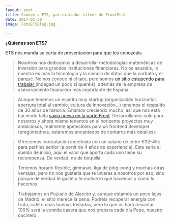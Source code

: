 ```yaml
---
layout: post
title: Conoce a ETS, patrocinador silver de FrontFest
date: 2017-01-30
image: FotoETSBlog.jpg

---
```


**¿Quienes son ETS?**

ETS nos manda su carta de presentación para que les conozcáis.

>Nosotros nos dedicamos a desarrollar metodologías matemáticas de inversión para grandes instituciones financieras. No os asustéis, lo nuestro es más la tecnología y la ciencia de datos que la corbata y el parqué. No nos conoce ni el tato, pero somos [un sitio estupendo para trabajar ](http://www.ets.es/OurHumans.aspx)(indagad un poco si queréis), además de la empresa de asesoramiento financiero más importante de España.

>Aunque tenemos un espíritu muy startup (organización horizontal, apertura total al cambio, cultura de innovación…) tenemos el respaldo de 30 años de historia. Estamos creciendo mucho, así que nos está haciendo falta [savia nueva en la parte Front](http://www.ets.es/joboffers.aspx). Desarrollamos solo para nosotros y ahora mismo tenemos en el horizonte proyectos muy ambiciosos, realmente apetecibles para un frontend developer (preguntadnos, estaremos encantados de contaros más detalles).

>Ofrecemos contratación indefinida con un salario de entre €32-45k para perfiles senior (a partir de 4 años de experiencia). Este sería el sueldo de inicio, aquí el valor que aporta cada uno tiene su recompensa. De verdad, no de boquilla.

>Tenemos horario flexible, gimnasio, liga de ping-pong y muchas otras ventajas, pero no nos gustaría que te unieras a nosotros por eso, sino porque de verdad te guste y te motive lo que hacemos y cómo lo hacemos.

>Trabajamos en Pozuelo de Alarcón y, aunque estamos un poco lejos de Madrid, el sitio merece la pena. Podréis recuperar energía con fruta, café o unas buenas tostadas, pero lo que os hará resucitar 100% será la comida casera que nos prepara cada día Pepe, nuestro cocinero.
